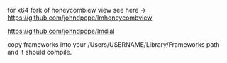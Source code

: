 for x64 fork of honeycombiew view see here -> 
https://github.com/johndpope/lmhoneycombview

https://github.com/johndpope/lmdial

copy frameworks into your /Users/USERNAME/Library/Frameworks path and it should compile.


